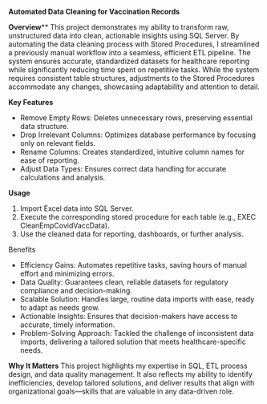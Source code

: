 **Automated Data Cleaning for Vaccination Records**

**Overview****
This project demonstrates my ability to transform raw, unstructured data into clean, actionable insights using SQL Server. By automating the data cleaning process with Stored Procedures, I streamlined a previously manual workflow into a seamless, efficient ETL pipeline. The system ensures accurate, standardized datasets for healthcare reporting while significantly reducing time spent on repetitive tasks. While the system requires consistent table structures, adjustments to the Stored Procedures accommodate any changes, showcasing adaptability and attention to detail.

**Key Features**

- Remove Empty Rows: Deletes unnecessary rows, preserving essential data structure.
- Drop Irrelevant Columns: Optimizes database performance by focusing only on relevant fields.
- Rename Columns: Creates standardized, intuitive column names for ease of reporting.
- Adjust Data Types: Ensures correct data handling for accurate calculations and analysis.

**Usage**
1. Import Excel data into SQL Server.
2. Execute the corresponding stored procedure for each table (e.g., EXEC CleanEmpCovidVaccData).
3. Use the cleaned data for reporting, dashboards, or further analysis.

Benefits
- Efficiency Gains: Automates repetitive tasks, saving hours of manual effort and minimizing errors.
- Data Quality: Guarantees clean, reliable datasets for regulatory compliance and decision-making.
- Scalable Solution: Handles large, routine data imports with ease, ready to adapt as needs grow.
- Actionable Insights: Ensures that decision-makers have access to accurate, timely information.
- Problem-Solving Approach: Tackled the challenge of inconsistent data imports, delivering a tailored solution that meets healthcare-specific needs.

**Why It Matters**
This project highlights my expertise in SQL, ETL process design, and data quality management. It also reflects my ability to identify inefficiencies, develop tailored solutions, and deliver results that align with organizational goals—skills that are valuable in any data-driven role.





